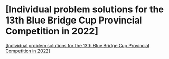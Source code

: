 # [Individual problem solutions for the 13th Blue Bridge Cup Provincial Competition in 2022]
[[Individual problem solutions for the 13th Blue Bridge Cup Provincial Competition in 2022]](https://aiwithcloud.com/2022/09/19/individual_problem_solutions_for_the_13th_blue_bridge_cup_provincial_competition_in_2022/)